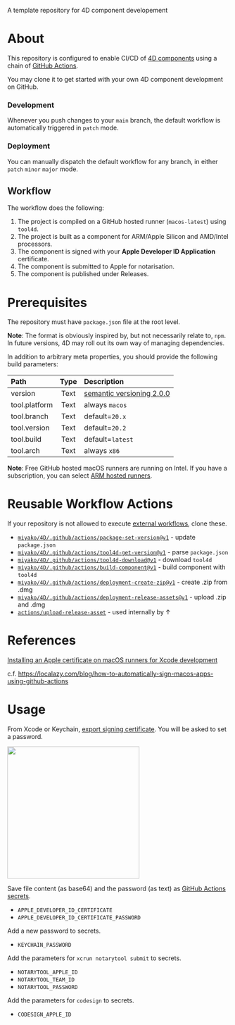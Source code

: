 A template repository for 4D component developement

# About

This repository is configured to enable CI/CD of [4D components](https://developer.4d.com/docs/Concepts/components) using a chain of [GitHub Actions](https://docs.github.com/en/actions).

You may clone it to get started with your own 4D component development on GitHub.

### Development

Whenever you push changes to your `main` branch, the default workflow is automatically triggered in `patch` mode.

### Deployment

You can manually dispatch the default workflow for any branch, in either `patch` `minor` `major` mode.

## Workflow

The workflow does the following:

1. The project is compiled on a GitHub hosted runner (`macos-latest`) using `tool4d`.
1. The project is built as a component for ARM/Apple Silicon and AMD/Intel processors.
1. The component is signed with your **Apple Developer ID Application** certificate.
1. The component is submitted to Apple for notarisation.
1. The component is published under Releases.

# Prerequisites

The repository must have `package.json` file  at the root level. 

**Note**: The format is obviously inspired by, but not necessarily relate to, `npm`. In future versions, 4D may roll out its own way of managing dependencies.

In addition to arbitrary meta properties, you should provide the following build parameters:

|Path|Type|Description
|:-|:-:|:-|
|version|Text|[semantic versioning 2.0.0](https://semver.org)|
|tool.platform|Text|always `macos`|
|tool.branch|Text|default=`20.x`|
|tool.version|Text|default=`20.2`|
|tool.build|Text|default=`latest`|
|tool.arch|Text|always `x86`|

**Note**: Free GitHub hosted macOS runners are running on Intel. If you have a subscription, you can select [ARM hosted runners](https://docs.github.com/en/actions/using-github-hosted-runners/about-larger-runners/about-larger-runners).

# Reusable Workflow Actions

If your repository is not allowed to execute [external workflows](https://docs.github.com/en/enterprise-cloud@latest/actions/using-workflows/reusing-workflows), clone these.

* [`miyako/4D/.github/actions/package-set-version@v1`](https://github.com/miyako/4D/blob/v1/.github/actions/package-set-version/action.yml) - update 
`package.json`
* [`miyako/4D/.github/actions/tool4d-get-version@v1`](https://github.com/miyako/4D/blob/v1/.github/actions/tool4d-get-version/action.yml) - parse `package.json`
* [`miyako/4D/.github/actions/tool4d-download@v1`](https://github.com/miyako/4D/blob/v1/.github/actions/tool4d-download/action.yml) - download `tool4d`
* [`miyako/4D/.github/actions/build-component@v1`](https://github.com/miyako/4D/blob/v1/.github/actions/build-component/action.yml) - build component with `tool4d`
* [`miyako/4D/.github/actions/deployment-create-zip@v1`](https://github.com/miyako/4D/blob/v1/.github/actions/deployment-create-zip/action.yml) - create .zip from .dmg
* [`miyako/4D/.github/actions/deployment-release-assets@v1`](https://github.com/miyako/4D/blob/v1/.github/actions/deployment-release-assets/action.yml) - upload .zip and .dmg
* [`actions/upload-release-asset`](https://github.com/actions/upload-release-asset) - used internally by ↑

# References

[Installing an Apple certificate on macOS runners for Xcode development](https://docs.github.com/en/actions/deployment/deploying-xcode-applications/installing-an-apple-certificate-on-macos-runners-for-xcode-development)

c.f. https://localazy.com/blog/how-to-automatically-sign-macos-apps-using-github-actions

# Usage

From Xcode or Keychain, [export signing certificate](https://help.apple.com/xcode/mac/current/#/dev154b28f09). You will be asked to set a password.

<img src="https://github.com/miyako/4d-template-component-cicd/assets/1725068/f5a70c38-ace0-424b-a62a-40c058ea1667" width="auto" height="300px" />

Save file content (as base64) and the password (as text) as [GitHub Actions secrets](https://docs.github.com/en/actions/security-guides/using-secrets-in-github-actions).

* `APPLE_DEVELOPER_ID_CERTIFICATE`
* `APPLE_DEVELOPER_ID_CERTIFICATE_PASSWORD`

Add a new password to secrets.

* `KEYCHAIN_PASSWORD`

Add the parameters for `xcrun notarytool submit` to secrets.

* `NOTARYTOOL_APPLE_ID`
* `NOTARYTOOL_TEAM_ID`
* `NOTARYTOOL_PASSWORD`

Add the parameters for `codesign` to secrets.

* `CODESIGN_APPLE_ID`
